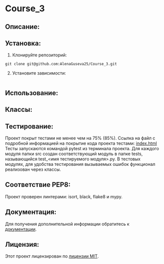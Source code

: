 # Course_3

## Описание:


## Установка:

1. Клонируйте репозиторий:
```
git clone git@github.com:AlenaGuseva25/Course_3.git
```
2. Установите зависимости:
```

```
## Использование:


## Классы:



## Тестирование:

Проект покрыт тестами не менее чем на 75% (85%). 
Ссылка на файл с подробной информацией на покрытие кода проекта тестами: [index.html](index.html)
Тесты запускаются командой pytest из терминала проекта.
Для каждого модуля папки src создан соответствующий модуль в папке tests, называющийся test_<имя тестируемого модуля>.py.
В тестовых модулях, для удобства тестирования вызываемых ошибок функционал реализован через классы.

## Соответствие PEP8:

Проект проверен линтерами: isort, black, flake8 и mypy.

## Документация:

Для получения дополнительной информации обратитесь к [документации](docs/README.md).

## Лицензия:

Этот проект лицензирован по [лицензии MIT](LICENSE).